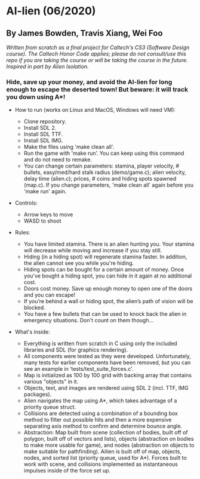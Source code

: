 # AI-lien (06/2020)

## By James Bowden, Travis Xiang, Wei Foo

*Written from scratch as a final project for Caltech's CS3 (Software Design course). The Caltech Honor Code applies; please do not consult/use this repo if you are taking the course or will be taking the course in the future. Inspired in part by Alien Isolation.*

### Hide, save up your money, and avoid the AI-lien for long enough to escape the deserted town! But beware: it will track you down using A*! 

* How to run (works on Linux and MacOS, Windows will need VM):
	* Clone repository.
	* Install SDL 2. 
	* Install SDL TTF.
	* Install SDL IMG.
	* Make the files using 'make clean all'.
	* Run the game with 'make run’. You can keep using this command and do not need to remake.
	* You can change certain parameters: stamina, player velocity, # bullets, easy/med/hard stalk radius (demo/game.c); alien velocity, delay time (alien.c); prices, # coins and hiding spots spawned (map.c). If you change parameters, 'make clean all' again before you 'make run' again.

* Controls: 
	* Arrow keys to move
	* WASD to shoot

* Rules:
	* You have limited stamina. There is an alien hunting you. Your stamina will decrease while moving and increase if you stay still.
	* Hiding (in a hiding spot) will regenerate stamina faster. In addition, the alien cannot see you while you're hiding.
	* Hiding spots can be bought for a certain amount of money. Once you've bought a hiding spot, you can hide in it again at no additional cost.
	* Doors cost money. Save up enough money to open one of the doors and you can escape!
	* If you’re behind a wall or hiding spot, the alien’s path of vision will be blocked.
	* You have a few bullets that can be used to knock back the alien in emergency situations. Don't count on them though...

* What's inside:
	* Everything is written from scratch in C using only the included libraries and SDL (for graphics rendering).
	* All components were tested as they were developed. Unfortunately, many tests for earlier components have been removed, but you can see an example in ‘tests/test_suite_forces.c’.
	* Map is initialized as 100 by 100 grid with backing array that contains various "objects" in it. 
	* Objects, text, and images are rendered using SDL 2 (incl. TTF, IMG packages). 
	* Alien navigates the map using A*, which takes advantage of a priority queue struct.
	* Collisions are detected using a combination of a bounding box method to filter out possible hits and then a more expensive separating axis method to confirm and determine bounce angle.
	* Abstraction: Map built from scene (collection of bodies, built off of polygon, built off of vectors and lists), objects (abstraction on bodies to make more usable for game), and nodes (abstraction on objects to make suitable for pathfinding). Ailien is built off of map, objects, nodes, and sorted list (priority queue, used for A*). Forces built to work with scene, and collisions implemented as instantaneous impulses inside of the force set up.


